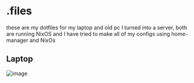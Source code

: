 # .files
these are my dotfiles for my laptop and old pc I turned into a server, both are running NixOS and I have tried to make all of my configs using home-manager and NixOs
## Laptop
![image](https://github.com/user-attachments/assets/ddb3b536-80ff-471a-8123-3333815501d8)
